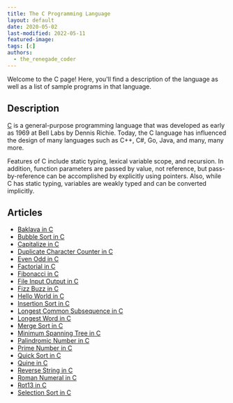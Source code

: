 ```yaml
---
title: The C Programming Language
layout: default
date: 2020-05-02
last-modified: 2022-05-11
featured-image:
tags: [c]
authors:
  - the_renegade_coder
---
```


Welcome to the C page! Here, you'll find a description of the language as well as a list of sample programs in that language.

## Description

[C][1] is a general-purpose programming language that was developed as early 
as 1969 at Bell Labs by Dennis Richie. Today, the C language has influenced 
the design of many languages such as C++, C#, Go, Java, and many, many more.

Features of C include static typing, lexical variable scope, and recursion. 
In addition, function parameters are passed by value, not reference, but 
pass-by-reference can be accomplished by explicitly using pointers. Also, 
while C has static typing, variables are weakly typed and can be converted 
implicitly.

[1]: https://en.wikipedia.org/wiki/C_(programming_language)


## Articles

- [Baklava in C](https://sampleprograms.io/projects/baklava/c)
- [Bubble Sort in C](https://sampleprograms.io/projects/bubble-sort/c)
- [Capitalize in C](https://sampleprograms.io/projects/capitalize/c)
- [Duplicate Character Counter in C](https://sampleprograms.io/projects/duplicate-character-counter/c)
- [Even Odd in C](https://sampleprograms.io/projects/even-odd/c)
- [Factorial in C](https://sampleprograms.io/projects/factorial/c)
- [Fibonacci in C](https://sampleprograms.io/projects/fibonacci/c)
- [File Input Output in C](https://sampleprograms.io/projects/file-input-output/c)
- [Fizz Buzz in C](https://sampleprograms.io/projects/fizz-buzz/c)
- [Hello World in C](https://sampleprograms.io/projects/hello-world/c)
- [Insertion Sort in C](https://sampleprograms.io/projects/insertion-sort/c)
- [Longest Common Subsequence in C](https://sampleprograms.io/projects/longest-common-subsequence/c)
- [Longest Word in C](https://sampleprograms.io/projects/longest-word/c)
- [Merge Sort in C](https://sampleprograms.io/projects/merge-sort/c)
- [Minimum Spanning Tree in C](https://sampleprograms.io/projects/minimum-spanning-tree/c)
- [Palindromic Number in C](https://sampleprograms.io/projects/palindromic-number/c)
- [Prime Number in C](https://sampleprograms.io/projects/prime-number/c)
- [Quick Sort in C](https://sampleprograms.io/projects/quick-sort/c)
- [Quine in C](https://sampleprograms.io/projects/quine/c)
- [Reverse String in C](https://sampleprograms.io/projects/reverse-string/c)
- [Roman Numeral in C](https://sampleprograms.io/projects/roman-numeral/c)
- [Rot13 in C](https://sampleprograms.io/projects/rot13/c)
- [Selection Sort in C](https://sampleprograms.io/projects/selection-sort/c)